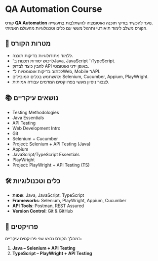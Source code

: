 # QA Automation Course

קורס **QA Automation** נועד להכשיר בודקי תוכנה ואוטומציה להשתלבות בתעשייה.  
הקורס משלב לימוד תיאורטי ותרגול מעשי עם כלים וטכנולוגיות מהעולם האמיתי.

## 🎯 מטרות הקורס

- ללמוד מתודולוגיות בדיקות תוכנה.
- לרכוש יסודות תכנות ב־Java, JavaScript ו־TypeScript.
- להבין כיצד לבדוק API באופן ידני ואוטומטי.
- לכתוב בדיקות אוטומטיות ל־Web, Mobile ו־API.
- להשתמש בכלים המובילים: Selenium, Cucumber, Appium, PlayWright.
- לצבור ניסיון מעשי בפרויקטים המדמים עבודה אמיתית.

## 📚 נושאים עיקריים

- Testing Methodologies
- Java Essentials
- API Testing
- Web Development Intro
- Git
- Selenium + Cucumber
- Project: Selenium + API Testing (Java)
- Appium
- JavaScript/TypeScript Essentials
- PlayWright
- Project: PlayWright + API Testing (TS)

## 🛠 כלים וטכנולוגיות

- **שפות**: Java, JavaScript, TypeScript
- **Frameworks**: Selenium, PlayWright, Appium, Cucumber
- **API Tools**: Postman, REST Assured
- **Version Control**: Git & GitHub

## 📂 פרויקטים

במהלך הקורס נבצע שני פרויקטים עיקריים:

1. **Java – Selenium + API Testing**
2. **TypeScript – PlayWright + API Testing**
